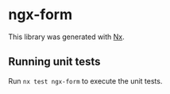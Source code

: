 # ngx-form

This library was generated with [Nx](https://nx.dev).

## Running unit tests

Run `nx test ngx-form` to execute the unit tests.
